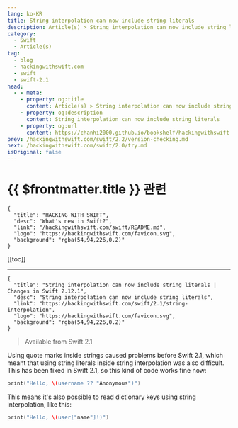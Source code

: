 ```yaml
---
lang: ko-KR
title: String interpolation can now include string literals
description: Article(s) > String interpolation can now include string literals
category:
  - Swift
  - Article(s)
tag: 
  - blog
  - hackingwithswift.com
  - swift
  - swift-2.1
head:
  - - meta:
    - property: og:title
      content: Article(s) > String interpolation can now include string literals
    - property: og:description
      content: String interpolation can now include string literals
    - property: og:url
      content: https://chanhi2000.github.io/bookshelf/hackingwithswift.com/swift/2.1/string-interpolation.html
prev: /hackingwithswift.com/swift/2.2/version-checking.md
next: /hackingwithswift.com/swift/2.0/try.md
isOriginal: false
---
```


# {{ $frontmatter.title }} 관련

```component VPCard
{
  "title": "HACKING WITH SWIFT",
  "desc": "What's new in Swift?",
  "link": "/hackingwithswift.com/swift/README.md",
  "logo": "https://hackingwithswift.com/favicon.svg",
  "background": "rgba(54,94,226,0.2)"
}
```

[[toc]]

---

```component VPCard
{
  "title": "String interpolation can now include string literals | Changes in Swift 2.12.1",
  "desc": "String interpolation can now include string literals",
  "link": "https://hackingwithswift.com/swift/2.1/string-interpolation", 
  "logo": "https://hackingwithswift.com/favicon.svg",
  "background": "rgba(54,94,226,0.2)"
}
```

> Available from Swift 2.1

Using quote marks inside strings caused problems before Swift 2.1, which meant that using string literals inside string interpolation was also difficult. This has been fixed in Swift 2.1, so this kind of code works fine now:

```swift
print("Hello, \(username ?? "Anonymous")")
```

This means it's also possible to read dictionary keys using string interpolation, like this:

```swift
print("Hello, \(user["name"]!)")
```

